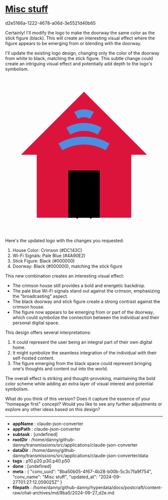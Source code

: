 # [Misc stuff](https://claude.ai/chat/8ba50b05-4f67-4b28-b00b-5c3c7fa9f754)

d2e5166a-1222-4678-a06d-3e5521d40b65

 Certainly! I'll modify the logo to make the doorway the same color as the stick figure (black). This will create an interesting visual effect where the figure appears to be emerging from or blending with the doorway.

<antThinking>I'll update the existing logo design, changing only the color of the doorway from white to black, matching the stick figure. This subtle change could create an intriguing visual effect and potentially add depth to the logo's symbolism.</antThinking>

<antArtifact identifier="crimson-house-black-figure-doorway" type="image/svg+xml" title="Self-Hosted Content Campaign Logo - Crimson House with Black Figure and Doorway">
<svg xmlns="http://www.w3.org/2000/svg" viewBox="0 0 100 100">
  <!-- Crimson House -->
  <path d="M10 50 L50 10 L90 50 L80 50 L80 90 H20 V50 Z" fill="#DC143C"/>
  <!-- Black Door -->
  <rect x="40" y="60" width="20" height="30" fill="#000000"/>
  <!-- Pale Blue WiFi Signals -->
  <path d="M35 45 A30 30 0 0 1 65 45" fill="none" stroke="#4A90E2" stroke-width="5"/>
  <path d="M40 35 A20 20 0 0 1 60 35" fill="none" stroke="#4A90E2" stroke-width="5"/>
  <path d="M45 25 A10 10 0 0 1 55 25" fill="none" stroke="#4A90E2" stroke-width="5"/>
  <!-- Black Stick Figure -->
  <circle cx="50" cy="70" r="3" fill="#000000"/>
  <line x1="50" y1="73" x2="50" y2="85" stroke="#000000" stroke-width="2"/>
  <line x1="44" y1="77" x2="56" y2="77" stroke="#000000" stroke-width="2"/>
  <line x1="50" y1="85" x2="45" y2="90" stroke="#000000" stroke-width="2"/>
  <line x1="50" y1="85" x2="55" y2="90" stroke="#000000" stroke-width="2"/>
</svg>
</antArtifact>

Here's the updated logo with the changes you requested:

1. House Color: Crimson (#DC143C)
2. Wi-Fi Signals: Pale Blue (#4A90E2)
3. Stick Figure: Black (#000000)
4. Doorway: Black (#000000), matching the stick figure

This new combination creates an interesting visual effect:

- The crimson house still provides a bold and energetic backdrop.
- The pale blue Wi-Fi signals stand out against the crimson, emphasizing the "broadcasting" aspect.
- The black doorway and stick figure create a strong contrast against the crimson house.
- The figure now appears to be emerging from or part of the doorway, which could symbolize the connection between the individual and their personal digital space.

This design offers several interpretations:

1. It could represent the user being an integral part of their own digital home.
2. It might symbolize the seamless integration of the individual with their self-hosted content.
3. The figure emerging from the black space could represent bringing one's thoughts and content out into the world.

The overall effect is striking and thought-provoking, maintaining the bold color scheme while adding an extra layer of visual interest and potential symbolism.

What do you think of this version? Does it capture the essence of your "homepage first" concept? Would you like to see any further adjustments or explore any other ideas based on this design?

---

* **appName** : claude-json-converter
* **appPath** : claude-json-converter
* **subtask** : [undefined]
* **rootDir** : /home/danny/github-danny/transmissions/src/applications/claude-json-converter
* **dataDir** : /home/danny/github-danny/transmissions/src/applications/claude-json-converter/data
* **tags** : p10.p20.p30.p40.p50
* **done** : [undefined]
* **meta** : {
  "conv_uuid": "8ba50b05-4f67-4b28-b00b-5c3c7fa9f754",
  "conv_name": "Misc stuff",
  "updated_at": "2024-09-27T01:27:12.059025Z"
}
* **filepath** : /home/danny/github-danny/hyperdata/docs/postcraft/content-raw/chat-archives/md/8ba5/2024-09-27_d2e.md